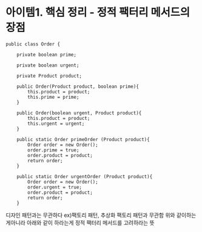 아이템1. 핵심 정리 - 정적 팩터리 메서드의 장점
====================================

    public class Order {
    
        private boolean prime;
        
        private boolean urgent;

        private Product product;

        public Order(Product product, boolean prime){
            this.product = product;
            this.prime = prime;
        }

        public Order(boolean urgent, Product product){
            this.product = product;
            this.urgent = urgent;
        }

        public static Order primeOrder (Product product){
            Order order = new Order();
            order.prime = true;
            order.product = product;
            return order;
        }

        public static Order urgentOrder (Product product){
            Order order = new Order();
            order.urgent = true;
            order.product = product;
            return order;
        }

디자인 패턴과는 무관하다 ex)팩토리 패턴, 추상화 팩토리 패턴과 무관함
위와 같이하는게아니라 아래와 같이 하라는게 정적 팩터리 메서드를 고려하라는 뜻

